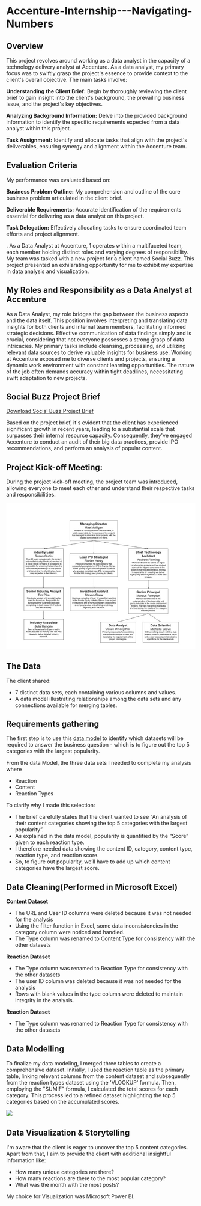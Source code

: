 # Accenture-Internship---Navigating-Numbers

## Overview

This project revolves around working as a data analyst in the capacity of a technology delivery analyst at Accenture. As a data analyst, my primary focus was to swiftly grasp the project's essence to provide context to the client's overall objective. The main tasks involve:

**Understanding the Client Brief:** Begin by thoroughly reviewing the client brief to gain insight into the client's background, the prevailing business issue, and the project's key objectives.

**Analyzing Background Information:** Delve into the provided background information to identify the specific requirements expected from a data analyst within this project.

**Task Assignment:** Identify and allocate tasks that align with the project's deliverables, ensuring synergy and alignment within the Accenture team.

## Evaluation Criteria

My performance was evaluated based on:

**Business Problem Outline:** My comprehension and outline of the core business problem articulated in the client brief.

**Deliverable Requirements:** Accurate identification of the requirements essential for delivering as a data analyst on this project.

**Task Delegation:** Effectively allocating tasks to ensure coordinated team efforts and project alignment.

.
As a Data Analyst at Accenture, 1 operates within a multifaceted team, each member holding distinct roles and varying degrees of responsibility. My team was tasked with a new project for a client named Social Buzz. This project presented an exhilarating opportunity for me to exhibit my expertise in data analysis and visualization.

## My Roles and Responsibility as a Data Analyst at Accenture

As a Data Analyst, my role bridges the gap between the business aspects and the data itself. This position involves interpreting and translating data insights for both clients and internal team members, facilitating informed strategic decisions. Effective communication of data findings simply and is crucial, considering that not everyone possesses a strong grasp of data intricacies. My primary tasks include cleansing, processing, and utilizing relevant data sources to derive valuable insights for business use. Working at Accenture exposed me to diverse clients and projects, ensuring a dynamic work environment with constant learning opportunities. The nature of the job often demands accuracy within tight deadlines, necessitating swift adaptation to new projects.

## Social Buzz Project Brief

[Download Social Buzz Project Brief](https://drive.google.com/file/d/1BjaiB6gOwlECGmnr9BPPWxSa24v2GjGl/view?usp=sharing)

Based on the project brief, it's evident that the client has experienced significant growth in recent years, leading to a substantial scale that surpasses their internal resource capacity. Consequently, they've engaged Accenture to conduct an audit of their big data practices, provide IPO recommendations, and perform an analysis of popular content.

## Project Kick-off Meeting:

During the project kick-off meeting, the project team was introduced, allowing everyone to meet each other and understand their respective tasks and responsibilities.

![](Internal-stakeholder-chart1.jpg)

## The Data

The client shared:

- 7 distinct data sets, each containing various columns and values.
- A data model illustrating relationships among the data sets and any connections available for merging tables.

## Requirements gathering

The first step is to use this [data model](https://drive.google.com/file/d/1wFJ0WmxaFikMixGMgQ7PpkW8A03PdfKq/view?usp=sharing) to identify which datasets will be required to answer the business question - which is to figure out the top 5 categories with the largest popularity.

From the data Model, the three data sets I needed to complete my analysis where
- Reaction
- Content
- Reaction Types

To clarify why I made this selection:

- The brief carefully states that the client wanted to see “An analysis of their content categories showing the top 5 categories with the largest popularity”.
- As explained in the data model, popularity is quantified by the “Score” given to each reaction type.
- I therefore needed data showing the content ID, category, content type, reaction type, and reaction score.
- So, to figure out popularity, we’ll have to add up which content categories have the largest score.

## Data Cleaning(Performed in Microsoft Excel)

**Content Dataset**

- The URL and User ID columns were deleted because it was not needed for the analysis
- Using the filter function in Excel, some data inconsistencies in the category column were noticed and handled.
- The Type column was renamed to Content Type for consistency with the other datasets

**Reaction Dataset**

- The Type column was renamed to Reaction Type for consistency with the other datasets
- The user ID column was deleted because it was not needed for the analysis 
- Rows with blank values in the type column were deleted to maintain integrity in the analysis. 

**Reaction Dataset**

- The Type column was renamed to Reaction Type for consistency with the other datasets

## Data Modelling

To finalize my data modeling, I merged three tables to create a comprehensive dataset. Initially, I used the reaction table as the primary table, linking relevant columns from the content dataset and subsequently from the reaction types dataset using the 'VLOOKUP' formula. Then, employing the "SUMIF" formula, I calculated the total scores for each category. This process led to a refined dataset highlighting the top 5 categories based on the accumulated scores.

![](Capture2)

## Data Visualization & Storytelling

I'm aware that the client is eager to uncover the top 5 content categories. Apart from that, I aim to provide the client with additional insightful information like:

- How many unique categories are there?
- How many reactions are there to the most popular category?
- What was the month with the most posts?

My choice for Visualization was Microsoft Power BI.
